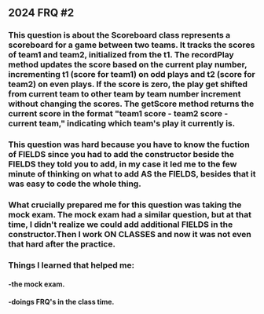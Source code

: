 ## 2024 FRQ #2

### This question is about the Scoreboard class represents a scoreboard for a game between two teams. It tracks the scores of team1 and team2, initialized from the t1. The recordPlay method updates the score based on the current play number, incrementing t1 (score for team1) on odd plays and t2 (score for team2) on even plays. If the score is zero, the play get shifted from current team to other team by team number increment without changing the scores. The getScore method returns the current score in the format "team1 score - team2 score - current team," indicating which team's play it currently is.

###  This question was hard because you have to know the fuction of FIELDS since you had to add the constructor beside the FIELDS they told you to add, in my case it led me to the few minute of thinking on what to add AS the FIELDS, besides that it was easy to code the whole thing. 

### What crucially prepared me for this question was taking the mock exam. The mock exam had a similar question, but at that time, I didn't realize we could add additional FIELDS in the constructor.Then I work ON CLASSES and now it was not even that hard after the practice. 

###    Things I learned that helped me:
####      -the mock exam.
####      -doings FRQ's in the class time.









